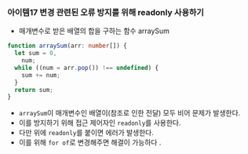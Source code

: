 ### 아이템17 변경 관련된 오류 방지를 위해 readonly 사용하기

- 매개변수로 받은 배열의 합을 구하는 함수 arraySum

```ts
function arraySum(arr: number[]) {
  let sum = 0,
    num;
  while ((num = arr.pop()) !== undefined) {
    sum += num;
  }
  return sum;
}
```

- `arraySum`이 매개변수인 배열이(참조로 인한 전달) 모두 비어 문제가 발생한다.
- 이를 방지하기 위해 접근 제어자인 `readonly`를 사용한다.
- 다만 위에 `readonly`를 붙이면 에러가 발생한다.
- 이를 위해 `for of`로 변경해주면 해결이 가능하다 .
